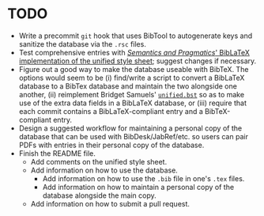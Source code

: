# TODO

- Write a precommit `git` hook that uses BibTool to autogenerate keys and sanitize the database via the `.rsc` files.
- Test comprehensive entries with [*Semantics and Pragmatics*' BibLaTeX implementation of the unified style sheet][biblatex-unified]; suggest changes if necessary.
- Figure out a good way to make the database useable with BibTeX. The options would seem to be (i) find/write a script to convert a BibLaTeX database to a BibTex database and maintain the two alongside one another, (ii) reimplement Bridget Samuels' [`unified.bst`][unified-bst] so as to make use of the extra data fields in a BibLaTeX database, or (iii) require that each commit contains a BibLaTeX-compliant entry and a BibTeX-compliant entry.
- Design a suggested workflow for maintaining a personal copy of the database that can be used with BibDesk/JabRef/etc. so users can pair PDFs with entries in their personal copy of the database.
- Finish the README file.
  - Add comments on the unified style sheet.
  - Add information on how to use the database.
	- Add information on how to use the `.bib` file in one's `.tex` files.
	- Add information on how to maintain a personal copy of the database alongside the main copy.
  - Add information on how to submit a pull request.

[biblatex-unified]: https://github.com/semprag/biblatex-sp-unified
[unified-bst]: http://celxj.org/downloads/unified.bst
